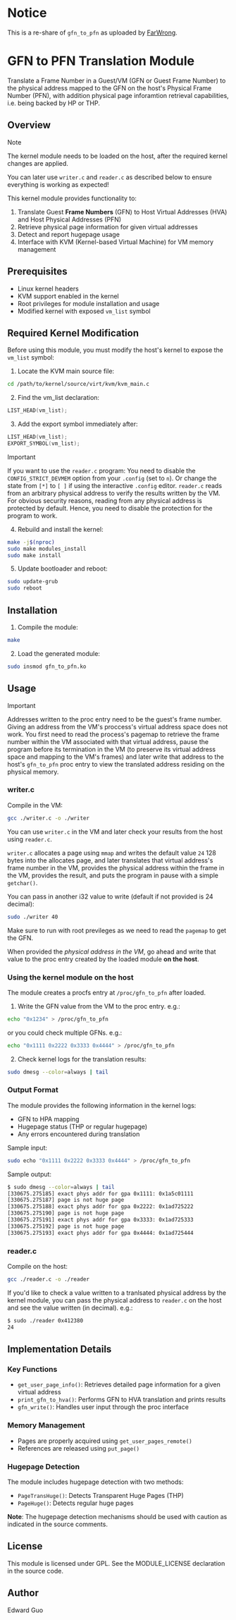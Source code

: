 # Notice
This is a re-share of `gfn_to_pfn` as uploaded by [FarWrong](https://github.com/FarWrong).

# GFN to PFN Translation Module

Translate a Frame Number in a Guest/VM (GFN or Guest Frame Number) to the physical address
mapped to the GFN on the host's Physical Frame Number (PFN), with addition physical page 
inforamtion retrieval capabilities, i.e. being backed by HP or THP.

## Overview
> [!NOTE]  
> The kernel module needs to be loaded on the host, after the required kernel changes are applied.
> 
> You can later use `writer.c` and `reader.c` as described below to ensure everything is working as expected!

This kernel module provides functionality to:
1. Translate Guest **Frame Numbers** (GFN) to Host Virtual Addresses (HVA) and Host Physical Addresses (PFN)
2. Retrieve physical page information for given virtual addresses
3. Detect and report hugepage usage
4. Interface with KVM (Kernel-based Virtual Machine) for VM memory management

## Prerequisites

- Linux kernel headers
- KVM support enabled in the kernel
- Root privileges for module installation and usage
- Modified kernel with exposed `vm_list` symbol

## Required Kernel Modification

Before using this module, you must modify the host's kernel to expose the `vm_list` symbol:

1. Locate the KVM main source file:
```bash
cd /path/to/kernel/source/virt/kvm/kvm_main.c
```

2. Find the vm_list declaration:
```c
LIST_HEAD(vm_list);
```

3. Add the export symbol immediately after:
```c
LIST_HEAD(vm_list);
EXPORT_SYMBOL(vm_list);
```

> [!IMPORTANT]
> If you want to use the `reader.c` program:
> You need to disable the `CONFIG_STRICT_DEVMEM` option from your `.config` (set to `n`).
> Or change the state from `[*]` to `[ ]` if using the interactive `.config` editor.
> `reader.c` reads from an arbitrary physical address to verify the results written by the VM.
> For obvious security reasons, reading from any physical address is protected by default.
> Hence, you need to disable the protection for the program to work.

4. Rebuild and install the kernel:
```bash
make -j$(nproc)
sudo make modules_install
sudo make install
```

5. Update bootloader and reboot:
```bash
sudo update-grub
sudo reboot
```

## Installation

1. Compile the module:
```bash
make
```

2. Load the generated module:
```bash
sudo insmod gfn_to_pfn.ko
```

## Usage

> [!IMPORTANT]
> Addresses written to the proc entry need to be the guest's frame number.
> Giving an address from the VM's proccess's virtual address space does not work.
> You first need to read the process's pagemap to retrieve the frame number within the VM
> associated with that virtual address, pause the program before its termination in the VM 
> (to preserve its virtual address space and mapping to the VM's frames)
> and later write that address to the host's `gfn_to_pfn` proc entry to view the
> translated address residing on the physical memory.

### writer.c

Compile in the VM:
```bash
gcc ./writer.c -o ./writer
```

You can use `writer.c` in the VM and later check your results from the host using `reader.c`.

`writer.c` allocates a page using `mmap` and writes the default value `24`
128 bytes into the allocates page, and later translates that virtual address's 
frame number in the VM, provides the physical address within the frame in the VM,
provides the result, and puts the program in pause with a simple `getchar()`.

You can pass in another i32 value to write (default if not provided is 24 decimal):
```bash
sudo ./writer 40
```
Make sure to run with root previleges as we need to read the `pagemap` to get the GFN.

When provided the *physical address in the VM*, go ahead and write
that value to the proc entry created by the loaded module **on the host**.

### Using the kernel module on the host

The module creates a procfs entry at `/proc/gfn_to_pfn` after loaded. 

1. Write the GFN value from the VM to the proc entry. e.g.:
```bash
echo "0x1234" > /proc/gfn_to_pfn
```

or you could check multiple GFNs. e.g.:
```bash
echo "0x1111 0x2222 0x3333 0x4444" > /proc/gfn_to_pfn
```

2. Check kernel logs for the translation results:
```bash
sudo dmesg --color=always | tail
```

### Output Format

The module provides the following information in the kernel logs:
- GFN to HPA mapping
- Hugepage status (THP or regular hugepage)
- Any errors encountered during translation

Sample input:
```bash
sudo echo "0x1111 0x2222 0x3333 0x4444" > /proc/gfn_to_pfn
```

Sample output:
```bash
$ sudo dmesg --color=always | tail
[330675.275185] exact phys addr for gpa 0x1111: 0x1a5c01111
[330675.275187] page is not huge page
[330675.275188] exact phys addr for gpa 0x2222: 0x1ad725222
[330675.275190] page is not huge page
[330675.275191] exact phys addr for gpa 0x3333: 0x1ad725333
[330675.275192] page is not huge page
[330675.275193] exact phys addr for gpa 0x4444: 0x1ad725444
```

### reader.c

Compile on the host:
```bash
gcc ./reader.c -o ./reader
```

If you'd like to check a value written to a tranlsated physical address by the 
kernel module, you can pass the physical address to `reader.c` on the host
and see the value written (in decimal). e.g.:
```bash
$ sudo ./reader 0x412380
24
```

## Implementation Details

### Key Functions

- `get_user_page_info()`: Retrieves detailed page information for a given virtual address
- `print_gfn_to_hva()`: Performs GFN to HVA translation and prints results
- `gfn_write()`: Handles user input through the proc interface

### Memory Management
- Pages are properly acquired using `get_user_pages_remote()`
- References are released using `put_page()`
  
### Hugepage Detection

The module includes hugepage detection with two methods:
- `PageTransHuge()`: Detects Transparent Huge Pages (THP)
- `PageHuge()`: Detects regular huge pages

**Note**: The hugepage detection mechanisms should be used with caution as indicated in the source comments.

## License

This module is licensed under GPL. See the MODULE_LICENSE declaration in the source code.

## Author

Edward Guo
